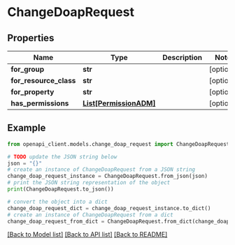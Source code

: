 # ChangeDoapRequest


## Properties

Name | Type | Description | Notes
------------ | ------------- | ------------- | -------------
**for_group** | **str** |  | [optional] 
**for_resource_class** | **str** |  | [optional] 
**for_property** | **str** |  | [optional] 
**has_permissions** | [**List[PermissionADM]**](PermissionADM.md) |  | [optional] 

## Example

```python
from openapi_client.models.change_doap_request import ChangeDoapRequest

# TODO update the JSON string below
json = "{}"
# create an instance of ChangeDoapRequest from a JSON string
change_doap_request_instance = ChangeDoapRequest.from_json(json)
# print the JSON string representation of the object
print(ChangeDoapRequest.to_json())

# convert the object into a dict
change_doap_request_dict = change_doap_request_instance.to_dict()
# create an instance of ChangeDoapRequest from a dict
change_doap_request_from_dict = ChangeDoapRequest.from_dict(change_doap_request_dict)
```
[[Back to Model list]](../README.md#documentation-for-models) [[Back to API list]](../README.md#documentation-for-api-endpoints) [[Back to README]](../README.md)


